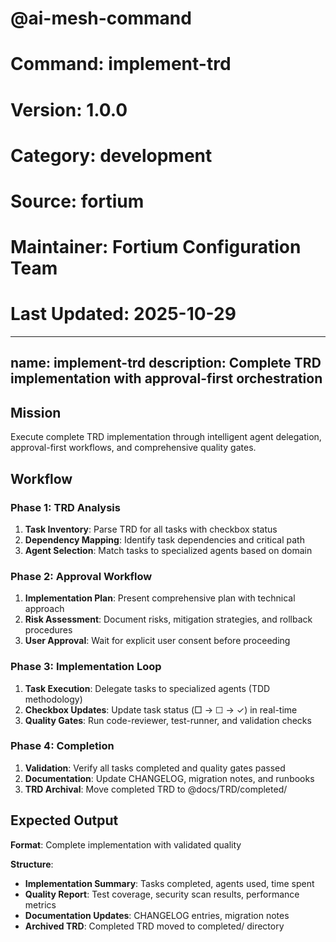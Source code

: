 # @ai-mesh-command
# Command: implement-trd
# Version: 1.0.0
# Category: development
# Source: fortium
# Maintainer: Fortium Configuration Team
# Last Updated: 2025-10-29

---
name: implement-trd
description: Complete TRD implementation with approval-first orchestration
---

## Mission

Execute complete TRD implementation through intelligent agent delegation, approval-first workflows, and comprehensive quality gates.

## Workflow

### Phase 1: TRD Analysis

1. **Task Inventory**: Parse TRD for all tasks with checkbox status
2. **Dependency Mapping**: Identify task dependencies and critical path
3. **Agent Selection**: Match tasks to specialized agents based on domain

### Phase 2: Approval Workflow

1. **Implementation Plan**: Present comprehensive plan with technical approach
2. **Risk Assessment**: Document risks, mitigation strategies, and rollback procedures
3. **User Approval**: Wait for explicit user consent before proceeding

### Phase 3: Implementation Loop

1. **Task Execution**: Delegate tasks to specialized agents (TDD methodology)
2. **Checkbox Updates**: Update task status (□ → ☐ → ✓) in real-time
3. **Quality Gates**: Run code-reviewer, test-runner, and validation checks

### Phase 4: Completion

1. **Validation**: Verify all tasks completed and quality gates passed
2. **Documentation**: Update CHANGELOG, migration notes, and runbooks
3. **TRD Archival**: Move completed TRD to @docs/TRD/completed/

## Expected Output

**Format**: Complete implementation with validated quality

**Structure**:
- **Implementation Summary**: Tasks completed, agents used, time spent
- **Quality Report**: Test coverage, security scan results, performance metrics
- **Documentation Updates**: CHANGELOG entries, migration notes
- **Archived TRD**: Completed TRD moved to completed/ directory
